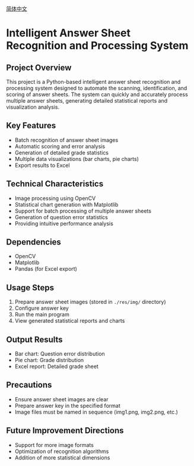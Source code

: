 [简体中文](https://github.com/Thintime123/IdentificationProcessingOfAnswerSheets/blob/main/README_CN.md)
# Intelligent Answer Sheet Recognition and Processing System

## Project Overview
This project is a Python-based intelligent answer sheet recognition and processing system designed to automate the scanning, identification, and scoring of answer sheets. The system can quickly and accurately process multiple answer sheets, generating detailed statistical reports and visualization analysis.

## Key Features
- Batch recognition of answer sheet images
- Automatic scoring and error analysis
- Generation of detailed grade statistics
- Multiple data visualizations (bar charts, pie charts)
- Export results to Excel

## Technical Characteristics
- Image processing using OpenCV
- Statistical chart generation with Matplotlib
- Support for batch processing of multiple answer sheets
- Generation of question error statistics
- Providing intuitive performance analysis

## Dependencies
- OpenCV
- Matplotlib
- Pandas (for Excel export)

## Usage Steps
1. Prepare answer sheet images (stored in `./res/img/` directory)
2. Configure answer key
3. Run the main program
4. View generated statistical reports and charts

## Output Results
- Bar chart: Question error distribution
- Pie chart: Grade distribution
- Excel report: Detailed grade sheet

## Precautions
- Ensure answer sheet images are clear
- Prepare answer key in the specified format
- Image files must be named in sequence (img1.png, img2.png, etc.)

## Future Improvement Directions
- Support for more image formats
- Optimization of recognition algorithms
- Addition of more statistical dimensions
